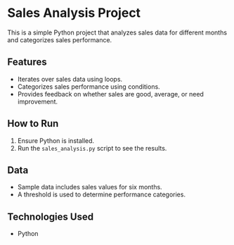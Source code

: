# Sales Analysis Project

This is a simple Python project that analyzes sales data for different months and categorizes sales performance.

## Features
- Iterates over sales data using loops.
- Categorizes sales performance using conditions.
- Provides feedback on whether sales are good, average, or need improvement.

## How to Run
1. Ensure Python is installed.
2. Run the `sales_analysis.py` script to see the results.

## Data
- Sample data includes sales values for six months.
- A threshold is used to determine performance categories.

## Technologies Used
- Python
